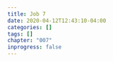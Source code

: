 ```yaml
---
title: Job 7
date: 2020-04-12T12:43:10-04:00
categories: []
tags: []
chapter: "007"
inprogress: false
---
```


